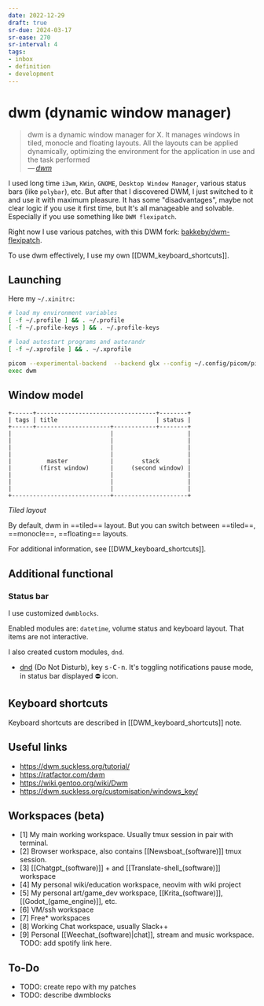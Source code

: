 ```yaml
---
date: 2022-12-29
draft: true
sr-due: 2024-03-17
sr-ease: 270
sr-interval: 4
tags:
- inbox
- definition
- development
---
```


# dwm (dynamic window manager)

> dwm is a dynamic window manager for X. It manages windows in tiled, monocle
> and floating layouts. All the layouts can be applied dynamically,
> optimizing the environment for the application in use and the task performed\
> — <cite>[dwm](https://dwm.suckless.org/)</cite>

I used long time `i3wm`, `KWin`, `GNOME`, `Desktop Window Manager`, various
status bars (like `polybar`), etc. But after that I discovered DWM, I just
switched to it and use it with maximum pleasure. It has some "disadvantages",
maybe not clear logic if you use it first time, but It's all manageable and
solvable. Especially if you use something like `DWM flexipatch`.

Right now I use various patches, with this DWM fork:
[bakkeby/dwm-flexipatch](https://github.com/Inom-Turdikulov/dwm-flexipatch).

To use dwm effectively, I use my own [[DWM_keyboard_shortcuts]].

## Launching

Here my `~/.xinitrc`:

```bash
# load my environment variables
[ -f ~/.profile ] && . ~/.profile
[ -f ~/.profile-keys ] && . ~/.profile-keys

# load autostart programs and autorandr
[ -f ~/.xprofile ] && . ~/.xprofile

picom --experimental-backend  --backend glx --config ~/.config/picom/picom.conf -b
exec dwm
```

## Window model

```
+------+----------------------------------+--------+
| tags | title                            | status |
+------+---------------------+------------+--------+
|                            |                     |
|                            |                     |
|                            |                     |
|                            |                     |
|          master            |        stack        |
|        (first window)      |     (second window) |
|                            |                     |
|                            |                     |
|                            |                     |
+----------------------------+---------------------+
```

_Tiled layout_

By default, dwm in ==tiled== layout. But you can switch between ==tiled==,
==monocle==, ==floating== layouts.

For additional information, see [[DWM_keyboard_shortcuts]].

## Additional functional

### Status bar

I use customized `dwmblocks`.

Enabled modules are: `datetime`, volume status and keyboard layout.
That items are not interactive.

I also created custom modules, `dnd`.

- [dnd](https://github.com/inomoz/dotfiles/blob/main/.local/bin/dnd)
(Do Not Disturb), key <kbd>s-C-n</kbd>.
It's toggling notifications pause mode, in status bar displayed ⛔ icon.

## Keyboard shortcuts

Keyboard shortcuts are described in [[DWM_keyboard_shortcuts]] note.

## Useful links
- <https://dwm.suckless.org/tutorial/>
- <https://ratfactor.com/dwm>
- <https://wiki.gentoo.org/wiki/Dwm>
- <https://dwm.suckless.org/customisation/windows_key/>

## Workspaces (beta)

- [1] My main working workspace. Usually tmux session in pair with terminal.
- [2] Browser workspace, also contains [[Newsboat_(software)]] tmux session.
- [3] [[Chatgpt_(software)]] + and [[Translate-shell_(software)]] workspace
- [4] My personal wiki/education workspace, neovim with wiki project
- [5] My personal art/game_dev workspace, [[Krita_(software)]], [[Godot_(game_engine)]], etc.
- [6] VM/ssh workspace
- [7] Free* workspaces
- [8] Working Chat workspace, usually Slack++
- [9] Personal [[Weechat_(software)|chat]], stream and music workspace. TODO: add spotify link here.

## To-Do

- TODO: create repo with my patches
- TODO: describe dwmblocks
